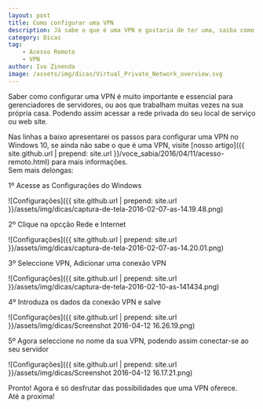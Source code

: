 ```yaml
---
layout: post
title: Como configurar uma VPN
description: Já sabe o que é uma VPN e gostaria de ter uma, saiba como configurar
category: Dicas
tag:
    - Acesso Remoto
    - VPN
author: Ivo Zinenda
image: /assets/img/dicas/Virtual_Private_Network_overview.svg
---
```


Saber como configurar uma VPN é muito importante e essencial para gerenciadores de servidores, ou aos que trabalham muitas vezes na sua própria casa.
Podendo assim acessar a rede privada do seu local de serviço ou web site.

Nas linhas a baixo apresentarei os passos para configurar uma VPN no Windows 10, se ainda não sabe o que é uma VPN, visite [nosso artigo]({{ site.github.url | prepend: site.url }}/voce_sabia/2016/04/11/acesso-remoto.html) para mais informações. <br>
Sem mais delongas:

1º Acesse as Configurações do Windows

![Configurações]({{ site.github.url | prepend: site.url }}/assets/img/dicas/captura-de-tela-2016-02-07-as-14.19.48.png)

2º Clique na opcção Rede e Internet

![Configurações]({{ site.github.url | prepend: site.url }}/assets/img/dicas/captura-de-tela-2016-02-07-as-14.20.01.png)

3º Seleccione VPN, Adicionar uma conexão VPN

![Configurações]({{ site.github.url | prepend: site.url }}/assets/img/dicas/captura-de-tela-2016-02-10-as-141434.png)

4º Introduza os dados da conexão VPN e salve

![Configurações]({{ site.github.url | prepend: site.url }}/assets/img/dicas/Screenshot 2016-04-12 16.26.19.png)

5º Agora seleccione no nome da sua VPN, podendo assim conectar-se ao seu servidor

![Configurações]({{ site.github.url | prepend: site.url }}/assets/img/dicas/Screenshot 2016-04-12 16.17.21.png)

Pronto! Agora é só desfrutar das possibilidades que uma VPN oferece. <br>
Até a proxima!